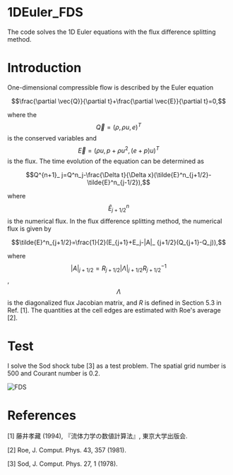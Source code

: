# 1DEuler_FDS
The code solves the 1D Euler equations with the flux difference splitting method.

# Introduction
One-dimensional compressible flow is described by the Euler equation

$$\frac{\partial \vec{Q}}{\partial t}+\frac{\partial \vec{E}}{\partial t}=0,$$

where the $$\vec{Q}=(\rho, \rho u, e)^T$$ is the conserved variables and $$\vec{E}=(\rho u, p+\rho u^2, (e+p)u)^T$$ is the flux. The time evolution of the equation can be determined as

$$Q^{n+1}_ j=Q^n_j-\frac{\Delta t}{\Delta x}(\tilde{E}^n_{j+1/2}-\tilde{E}^n_{j-1/2}),$$

where $$\tilde{E}^n_{j+1/2}$$ is the numerical flux. In the flux difference splitting method, the numerical flux is given by

$$\tilde{E}^n_{j+1/2}=\frac{1}{2}(E_{j+1}+E_j-|A|_ {j+1/2}(Q_{j+1}-Q_j)),$$

where $$|A|_ {j+1/2}=R_{j+1/2}|\Lambda|_ {j+1/2}R^{-1}_{j+1/2}$$, $$\Lambda$$ is the diagonalized flux Jacobian matrix, and $R$ is defined in Section 5.3 in Ref. [1]. The quantities at the cell edges are estimated with Roe's average [2].

# Test

I solve the Sod shock tube [3] as a test problem. The spatial grid number is 500 and Courant number is 0.2.

![FDS](https://github.com/user-attachments/assets/7abc0c38-bdff-45b2-80a5-01057d4f1349)

# References
[1] 藤井孝藏 (1994), 『流体力学の数値計算法』, 東京大学出版会.

[2] Roe, J. Comput. Phys. 43, 357 (1981).

[3] Sod, J. Comput. Phys. 27, 1 (1978).
